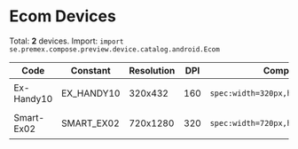 # Ecom Devices

Total: **2** devices. Import: `import se.premex.compose.preview.device.catalog.android.Ecom`

| Code | Constant | Resolution | DPI | Compose Spec | Preview Usage |
|------|----------|------------|-----|-------------|---------------|
| Ex-Handy10 | EX_HANDY10 | 320x432 | 160 | `spec:width=320px,height=432px,dpi=160` | `@Preview(device = Ecom.EX_HANDY10)` |
| Smart-Ex02 | SMART_EX02 | 720x1280 | 320 | `spec:width=720px,height=1280px,dpi=320` | `@Preview(device = Ecom.SMART_EX02)` |

<!-- Generated automatically. Do not edit manually. -->
